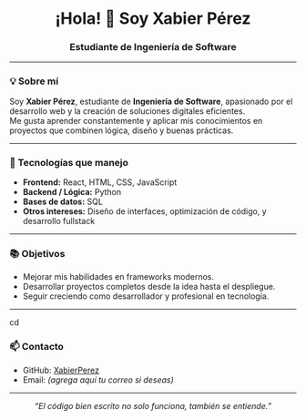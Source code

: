 <h1 align="center">¡Hola! 👋 Soy Xabier Pérez</h1>

<h3 align="center">Estudiante de Ingeniería de Software</h3>

---

### 💡 Sobre mí

Soy **Xabier Pérez**, estudiante de **Ingeniería de Software**, apasionado por el desarrollo web y la creación de soluciones digitales eficientes.  
Me gusta aprender constantemente y aplicar mis conocimientos en proyectos que combinen lógica, diseño y buenas prácticas.

---

### 🧩 Tecnologías que manejo

- **Frontend:** React, HTML, CSS, JavaScript  
- **Backend / Lógica:** Python  
- **Bases de datos:** SQL  
- **Otros intereses:** Diseño de interfaces, optimización de código, y desarrollo fullstack

---

### 📚 Objetivos

- Mejorar mis habilidades en frameworks modernos.  
- Desarrollar proyectos completos desde la idea hasta el despliegue.  
- Seguir creciendo como desarrollador y profesional en tecnología.

---
cd
### 📫 Contacto

- GitHub: [XabierPerez](https://github.com/XabierPerez)
- Email: *(agrega aquí tu correo si deseas)*

---

<p align="center">
  <i>“El código bien escrito no solo funciona, también se entiende.”</i>
</p>
